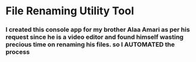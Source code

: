 # File Renaming Utility Tool
### I created this console app for my brother Alaa Amari as per his request since he is a video editor and found himself wasting precious time on renaming his files. so I AUTOMATED the process
